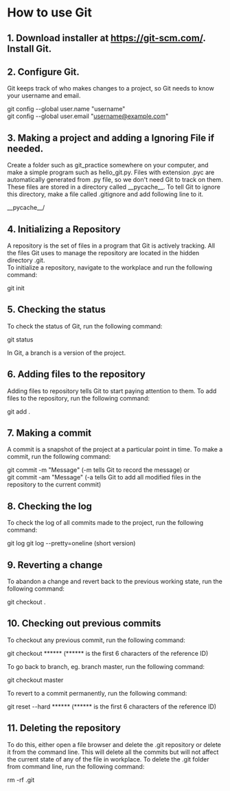 # How to use Git
## 1. Download installer at https://git-scm.com/. Install Git.
## 2. Configure Git.
Git keeps track of who makes changes to a project, so Git needs to know your username and email.

git config --global user.name "username"  
git config --global user.email "username@example.com"
## 3. Making a project and adding a Ignoring File if needed.
Create a folder such as git_practice somewhere on your computer, and make a simple program such as hello_git.py. 
Files with extension .pyc are automatically generated from .py file, so we don't need Git to track on them. 
These files are stored in a directory called \_\_pycache\_\_. To tell Git to ignore this directory, make a file called .gitignore and add following line to it.

\_\_pycache\_\_/
## 4. Initializing a Repository
A repository is the set of files in a program that Git is actively tracking. All the files Git uses to manage the repository are located in the hidden directory .git.    
To initialize a repository, navigate to the workplace and run the following command:

git init

## 5. Checking the status
To check the status of Git, run the following command:

git status

In Git, a branch is a version of the project. 
## 6. Adding files to the repository
Adding files to repository tells Git to start paying attention to them. To add files to the repository, run the following command:

git add .
## 7. Making a commit
A commit is a snapshot of the project at a particular point in time. To make a commit, run the following command:

git commit -m "Message"  (-m tells Git to record the message)
or  
git commit -am "Message" (-a tells Git to add all modified files in the repository to the current commit)
## 8. Checking the log
To check the log of all commits made to the project, run the following command:

git log
git log --pretty=oneline (short version)
## 9. Reverting a change
To abandon a change and revert back to the previous working state, run the following command:

git checkout .
## 10. Checking out previous commits
To checkout any previous commit, run the following command:

git checkout ****** (****** is the first 6 characters of the reference ID)

To go back to branch, eg. branch master, run the following command:

git checkout master

To revert to a commit permanently, run the following command:

git reset --hard ****** (****** is the first 6 characters of the reference ID)
## 11. Deleting the repository
To do this, either open a file browser and delete the .git repository or delete it from the command line. 
This will delete all the commits but will not affect the current state of any of the file in workplace. To delete the .git folder from command line, run the following command:

rm -rf .git
